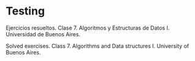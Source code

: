 # Testing

Ejercicios resueltos. Clase 7. Algoritmos y Estructuras de Datos I. Universidad de Buenos Aires.

Solved exercises. Class 7. Algorithms and Data structures I. University of Buenos Aires.
